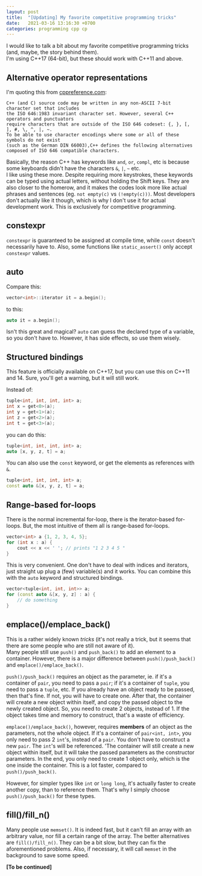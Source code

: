 ```yaml
---
layout: post
title:  "[Updating] My favorite competitive programming tricks"
date:   2021-03-16 13:16:30 +0700
categories: programming cpp cp
---
```


I would like to talk a bit about my favorite competitive programming tricks (and, maybe, the story behind them).<br/>
I'm using C++17 (64-bit), but these should work with C++11 and above.

## Alternative operator representations

I'm quoting this from [cppreference.com](https://en.cppreference.com/w/cpp/language/operator_alternative):

```
C++ (and C) source code may be written in any non-ASCII 7-bit character set that includes
the ISO 646:1983 invariant character set. However, several C++ operators and punctuators
require characters that are outside of the ISO 646 codeset: {, }, [, ], #, \, ^, |, ~.
To be able to use character encodings where some or all of these symbols do not exist
(such as the German DIN 66003),C++ defines the following alternatives composed of ISO 646 compatible characters.
```

Basically, the reason C++ has keywords like `and`, `or`, `compl`, etc is because some keyboards didn't have the characters `&`, `|`, `~` etc.<br/>
I like using these more. Despite requiring more keystrokes, these keywords can be typed using actual letters, without holding the Shift keys.
They are also closer to the homerow, and it makes the codes look more like actual phrases and sentences (eg. `not empty(c)` vs `(!empty(c)))`.
Most developers don't actually like it though, which is why I don't use it for actual development work. This is exclusively for competitive programming.

## constexpr

`constexpr` is guaranteed to be assigned at compile time, while `const` doesn't necessarily have to. Also, some functions like `static_assert()` only
accept `constexpr` values.

## auto

Compare this:
```cpp
vector<int>::iterator it = a.begin();
```
to this:
```cpp
auto it = a.begin();
```

Isn't this great and magical? `auto` can guess the declared type of a variable, so you don't have to. However, it has side effects, so use them wisely.

## Structured bindings

This feature is officially available on C++17, but you can use this on C++11 and 14. Sure, you'll get a warning, but it will still work.<br/>

Instead of:
```cpp
tuple<int, int, int, int> a;
int x = get<0>(a);
int y = get<1>(a);
int z = get<2>(a);
int t = get<3>(a);
```
you can do this:
```cpp
tuple<int, int, int, int> a;
auto [x, y, z, t] = a;
```

You can also use the `const` keyword, or get the elements as references with `&`.
```cpp
tuple<int, int, int, int> a;
const auto &[x, y, z, t] = a;
```

## Range-based for-loops

There is the normal incremental for-loop, there is the iterator-based for-loops. But, the most intuitive of them all is range-based for-loops.
```cpp
vector<int> a {1, 2, 3, 4, 5};
for (int x : a) {
    cout << x << ' '; // prints "1 2 3 4 5 "
}
```
This is very convenient. One don't have to deal with indices and iterators, just straight up plug a (few) variable(s) and it works. You can combine this
with the `auto` keyword and structured bindings.
```cpp
vector<tuple<int, int, int>> a;
for (const auto &[x, y, z] : a) {
    // do something
}
```

## emplace()/emplace\_back()

This is a rather widely known *tricks* (it's not really a trick, but it seems that there are some people who are still not aware of it).<br/>
Many people still use `push()` and `push_back()` to add an element to a container. However, there is a major difference between `push()/push_back()`
and `emplace()/emplace_back()`.

`push()/push_back()` requires an object as the parameter, ie. if it's a container of `pair`, you need to pass a `pair`;
if it's a container of `tuple`, you need to pass a `tuple`, etc. If you already have an object ready to be passed, then that's fine. If not, you
will have to create one. After that, the container will create a new object within itself, and copy the passed object to the newly created object.
So, you need to create 2 objects, instead of 1. If the object takes time and memory to construct, that's a waste of efficiency.

`emplace()/emplace_back()`, however, requires **members** of an object as the parameters, not the whole object. If it's a container of `pair<int, int>`,
you only need to pass 2 `int`'s, instead of a `pair`. You don't have to construct a new `pair`. The `int`'s will be referenced. 'The container will still
create a new object within itself, but it will take the passed parameters as the constructor parameters. In the end, you only need to create 1 object only,
which is the one inside the container. This is a lot faster, compared to `push()/push_back()`.

However, for simpler types like `int` or `long long`, it's actually faster to create another copy, than to reference them. That's why I simply choose
`push()/push_back()` for these types.

## fill()/fill\_n()

Many people use `memset()`. It is indeed fast, but it can't fill an array with an arbitrary value, nor fill a certain range of the array.
The better alternatives are `fill()/fill_n()`. They can be a bit slow, but they can fix the aforementioned problems. Also, if necessary, it will call
`memset` in the background to save some speed.

**[To be continued]**
